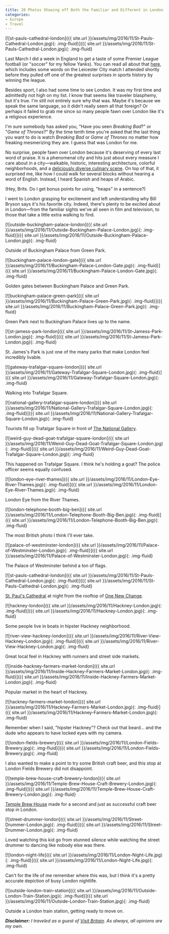 ```yaml
---
title: 20 Photos Showing off Both the Familiar and Different in London
categories:
- Europe
- Travel
---
```


[![st-pauls-cathedral-london]({{ site.url }}/assets/img/2016/11/St-Pauls-Cathedral-London.jpg){: .img-fluid}]({{ site.url }}/assets/img/2016/11/St-Pauls-Cathedral-London.jpg){: .img-fluid}

Last March I did a week in England to get a taste of some Premier League football (or "soccer" for my fellow Yanks). You can read all about that [here](https://withoutapath.com/england-premier-league/), which includes some words on the Leicester City match I attended shortly before they pulled off one of the greatest surprises in sports history by winning the league.

Besides sport, I also had some time to see London. It was my first time and admittedly not high on my list. I know that seems like traveler blasphemy, but it's true. I'm still not entirely sure why that was. Maybe it's because we speak the same language, so it didn't really seem all that foreign? Or perhaps it failed to grab me since so many people fawn over London like it's a religious experience.

I'm sure somebody has asked you, "Have you seen _Breaking Bad_?" or "_Game of Thrones_?" By the time tenth time you're asked that the last thing you want to do is watch _Breaking Bad_ or _Game of Thrones_ no matter how freaking mesmerizing they are. I guess that was London for me.

No surprise, people fawn over London because it's deserving of every last word of praise. It is a phenomenal city and hits just about every measure I care about in a city—walkable, historic, interesting architecture, colorful neighborhoods, and a [deliciously diverse culinary scene](https://withoutapath.com/eating-london-food-tour/). On top of that, it surprised me, like how I could walk for several blocks without hearing a word of English. Instead, I heard Spanish and heaps of Arabic.

(Hey, Brits. Do I get bonus points for using, "heaps" in a sentence?)

I went to London grasping for excitement and left understanding why Bill Bryson says it's his favorite city. Indeed, there's plenty to be excited about in London—from the familiar sights we've all seen in film and television, to those that take a little extra walking to find.

[![outside-buckingham-palace-london]({{ site.url }}/assets/img/2016/11/Outside-Buckingham-Palace-London.jpg){: .img-fluid}]({{ site.url }}/assets/img/2016/11/Outside-Buckingham-Palace-London.jpg){: .img-fluid}

Outside of Buckingham Palace from Green Park.

[![buckingham-palace-london-gate]({{ site.url }}/assets/img/2016/11/Buckingham-Palace-London-Gate.jpg){: .img-fluid}]({{ site.url }}/assets/img/2016/11/Buckingham-Palace-London-Gate.jpg){: .img-fluid}

Golden gates between Buckingham Palace and Green Park.

[![buckingham-palace-green-park]({{ site.url }}/assets/img/2016/11/Buckingham-Palace-Green-Park.jpg){: .img-fluid}]({{ site.url }}/assets/img/2016/11/Buckingham-Palace-Green-Park.jpg){: .img-fluid}

Green Park next to Buckingham Palace lives up to the name.

[![st-jamess-park-london]({{ site.url }}/assets/img/2016/11/St-Jamess-Park-London.jpg){: .img-fluid}]({{ site.url }}/assets/img/2016/11/St-Jamess-Park-London.jpg){: .img-fluid}

St. James's Park is just one of the many parks that make London feel incredibly livable.

[![gateway-trafalgar-square-london]({{ site.url }}/assets/img/2016/11/Gateway-Trafalgar-Square-London.jpg){: .img-fluid}]({{ site.url }}/assets/img/2016/11/Gateway-Trafalgar-Square-London.jpg){: .img-fluid}

Walking into Trafalgar Square.

[![national-gallery-trafalgar-square-london]({{ site.url }}/assets/img/2016/11/National-Gallery-Trafalgar-Square-London.jpg){: .img-fluid}]({{ site.url }}/assets/img/2016/11/National-Gallery-Trafalgar-Square-London.jpg){: .img-fluid}

Tourists fill up Trafalgar Square in front of [The National Gallery](https://www.nationalgallery.org.uk/).

[![weird-guy-dead-goat-trafalgar-square-london]({{ site.url }}/assets/img/2016/11/Weird-Guy-Dead-Goat-Trafalgar-Square-London.jpg){: .img-fluid}]({{ site.url }}/assets/img/2016/11/Weird-Guy-Dead-Goat-Trafalgar-Square-London.jpg){: .img-fluid}

This happened on Trafalgar Square. I think he's holding a goat? The police officer seems equally confused.

[![london-eye-river-thames]({{ site.url }}/assets/img/2016/11/London-Eye-River-Thames.jpg){: .img-fluid}]({{ site.url }}/assets/img/2016/11/London-Eye-River-Thames.jpg){: .img-fluid}

London Eye from the River Thames.

[![london-telephone-booth-big-ben]({{ site.url }}/assets/img/2016/11/London-Telephone-Booth-Big-Ben.jpg){: .img-fluid}]({{ site.url }}/assets/img/2016/11/London-Telephone-Booth-Big-Ben.jpg){: .img-fluid}

The most British photo I think I'll ever take.

[![palace-of-westminster-london]({{ site.url }}/assets/img/2016/11/Palace-of-Westminster-London.jpg){: .img-fluid}]({{ site.url }}/assets/img/2016/11/Palace-of-Westminster-London.jpg){: .img-fluid}

The Palace of Westminster behind a ton of flags.

[![st-pauls-cathedral-london]({{ site.url }}/assets/img/2016/11/St-Pauls-Cathedral-London.jpg){: .img-fluid}]({{ site.url }}/assets/img/2016/11/St-Pauls-Cathedral-London.jpg){: .img-fluid}

[St. Paul's Cathedral](https://www.stpauls.co.uk/) at night from the rooftop of [One New Change](https://onenewchange.com/).

[![hackney-london]({{ site.url }}/assets/img/2016/11/Hackney-London.jpg){: .img-fluid}]({{ site.url }}/assets/img/2016/11/Hackney-London.jpg){: .img-fluid}

Some people live in boats in hipster Hackney neighborhood.

[![river-view-hackney-london]({{ site.url }}/assets/img/2016/11/River-View-Hackney-London.jpg){: .img-fluid}]({{ site.url }}/assets/img/2016/11/River-View-Hackney-London.jpg){: .img-fluid}

Great local feel in Hackney with runners and street side markets.

[![inside-hackney-farmers-market-london]({{ site.url }}/assets/img/2016/11/Inside-Hackney-Farmers-Market-London.jpg){: .img-fluid}]({{ site.url }}/assets/img/2016/11/Inside-Hackney-Farmers-Market-London.jpg){: .img-fluid}

Popular market in the heart of Hackney.

[![hackney-farmers-market-london]({{ site.url }}/assets/img/2016/11/Hackney-Farmers-Market-London.jpg){: .img-fluid}]({{ site.url }}/assets/img/2016/11/Hackney-Farmers-Market-London.jpg){: .img-fluid}

Remember when I said, "hipster Hackney"? Check out that beard... and the dude who appears to have locked eyes with my camera.

[![london-fields-brewery]({{ site.url }}/assets/img/2016/11/London-Fields-Brewery.jpg){: .img-fluid}]({{ site.url }}/assets/img/2016/11/London-Fields-Brewery.jpg){: .img-fluid}

I also wanted to make a point to try some British craft beer, and this stop at London Fields Brewery did not disappoint.

[![temple-brew-house-craft-brewery-london]({{ site.url }}/assets/img/2016/11/Temple-Brew-House-Craft-Brewery-London.jpg){: .img-fluid}]({{ site.url }}/assets/img/2016/11/Temple-Brew-House-Craft-Brewery-London.jpg){: .img-fluid}

[Temple Brew House](http://www.templebrewhouse.com/) made for a second and just as successful craft beer stop in London.

[![street-drummer-london]({{ site.url }}/assets/img/2016/11/Street-Drummer-London.jpg){: .img-fluid}]({{ site.url }}/assets/img/2016/11/Street-Drummer-London.jpg){: .img-fluid}

Loved watching this kid go from stunned silence while watching the street drummer to dancing like nobody else was there.

[![london-night-life]({{ site.url }}/assets/img/2016/11/London-Night-Life.jpg){: .img-fluid}]({{ site.url }}/assets/img/2016/11/London-Night-Life.jpg){: .img-fluid}

Can't for the life of me remember where this was, but I think it's a pretty accurate depiction of busy London nightlife.

[![outside-london-train-station]({{ site.url }}/assets/img/2016/11/Outside-London-Train-Station.jpg){: .img-fluid}]({{ site.url }}/assets/img/2016/11/Outside-London-Train-Station.jpg){: .img-fluid}

Outside a London train station, getting ready to move on.

_**Disclaimer:** I traveled as a guest of [Visit Britain](https://www.visitbritain.com/gb/en). As always, all opinions are my own._
